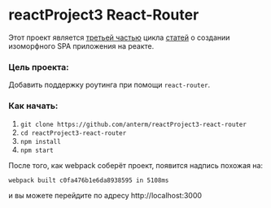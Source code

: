 # reactProject3 React-Router

Этот проект является <a href='https://reactkitchen.wordpress.com/reactproject-v3-react-router/'>третьей частью</a> цикла <a href='https://reactkitchen.wordpress.com/spa-react-project/'>статей</a> о создании изоморфного SPA приложения на реакте.

### Цель проекта:

Добавить поддержку роутинга при помощи `react-router`.

### Как начать:

1. `git clone https://github.com/anterm/reactProject3-react-router`
1. `cd reactProject3-react-router`
1. `npm install`
1. `npm start`

После того, как webpack соберёт проект, появится надпись похожая на:

`webpack built c0fa476b1e6da8938595 in 5108ms`

и вы можете перейдите по адресу http://localhost:3000